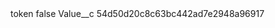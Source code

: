 <?xml version="1.0" encoding="UTF-8"?>
<CustomMetadata xmlns="http://soap.sforce.com/2006/04/metadata" xmlns:xsi="http://www.w3.org/2001/XMLSchema-instance" xmlns:xsd="http://www.w3.org/2001/XMLSchema">
    <label>token</label>
    <protected>false</protected>
    <values>
        <field>Value__c</field>
        <value xsi:type="xsd:string">54d50d20c8c63bc442ad7e2948a96917</value>
    </values>
</CustomMetadata>
